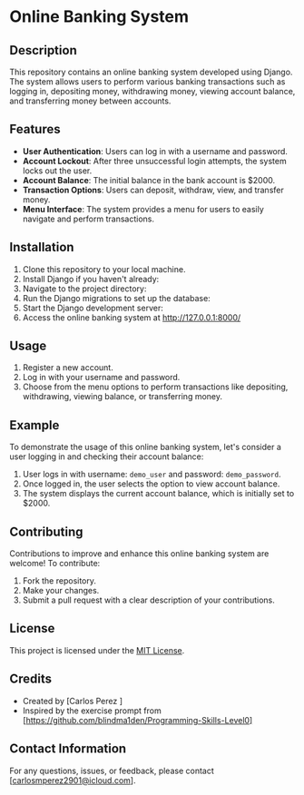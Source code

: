 # Online Banking System

## Description
This repository contains an online banking system developed using Django. The system allows users to perform various banking transactions such as logging in, depositing money, withdrawing money, viewing account balance, and transferring money between accounts.

## Features
- **User Authentication**: Users can log in with a username and password.
- **Account Lockout**: After three unsuccessful login attempts, the system locks out the user.
- **Account Balance**: The initial balance in the bank account is $2000.
- **Transaction Options**: Users can deposit, withdraw, view, and transfer money.
- **Menu Interface**: The system provides a menu for users to easily navigate and perform transactions.

## Installation
1. Clone this repository to your local machine.
2. Install Django if you haven't already:
3. Navigate to the project directory:
4. Run the Django migrations to set up the database:
5. Start the Django development server:
6. Access the online banking system at http://127.0.0.1:8000/

## Usage
1. Register a new account.
2. Log in with your username and password.
3. Choose from the menu options to perform transactions like depositing, withdrawing, viewing balance, or transferring money.

## Example
To demonstrate the usage of this online banking system, let's consider a user logging in and checking their account balance:

1. User logs in with username: `demo_user` and password: `demo_password`.
2. Once logged in, the user selects the option to view account balance.
3. The system displays the current account balance, which is initially set to $2000.

## Contributing
Contributions to improve and enhance this online banking system are welcome! To contribute:
1. Fork the repository.
2. Make your changes.
3. Submit a pull request with a clear description of your contributions.

## License
This project is licensed under the [MIT License](LICENSE).

## Credits
- Created by [Carlos Perez ]
- Inspired by the exercise prompt from [https://github.com/blindma1den/Programming-Skills-Level0]

## Contact Information
For any questions, issues, or feedback, please contact [carlosmperez2901@icloud.com].

